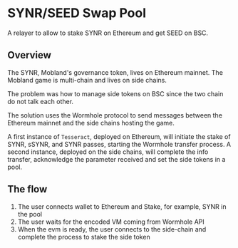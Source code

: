 # SYNR/SEED Swap Pool

A relayer to allow to stake SYNR on Ethereum and get SEED on BSC.

## Overview

The SYNR, Mobland's governance token, lives on Ethereum mainnet. The Mobland game is multi-chain and lives on side chains.

The problem was how to manage side tokens on BSC since the two chain do not talk each other.

The solution uses the Wormhole protocol to send messages between the Ethereum mainnet and the side chains hosting the game.

A first instance of `Tesseract`, deployed on Ethereum, will initiate the stake of SYNR, sSYNR, and SYNR passes, starting the Wormhole transfer process. A second instance, deployed on the side chains, will complete the info transfer, acknowledge the parameter received and set the side tokens in a pool.

## The flow

1. The user connects wallet to Ethereum and Stake, for example, SYNR in the pool
2. The user waits for the encoded VM coming from Wormhole API
3. When the evm is ready, the user connects to the side-chain and complete the process to stake the side token
